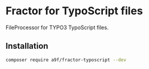 # Fractor for TypoScript files

FileProcessor for TYPO3 TypoScript files.

## Installation

```bash
composer require a9f/fractor-typoscript --dev
```
